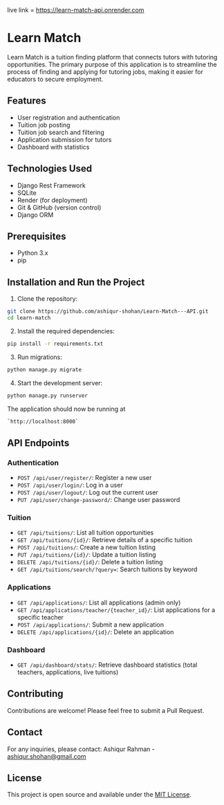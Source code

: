 live link = https://learn-match-api.onrender.com
# Learn Match

Learn Match is a tuition finding platform that connects tutors with tutoring opportunities. The primary purpose of this application is to streamline the process of finding and applying for tutoring jobs, making it easier for educators to secure employment.

## Features

- User registration and authentication
- Tuition job posting
- Tuition job search and filtering
- Application submission for tutors
- Dashboard with statistics

## Technologies Used

- Django Rest Framework
- SQLite
- Render (for deployment)
- Git & GitHub (version control)
- Django ORM

## Prerequisites

- Python 3.x
- pip

## Installation and Run the Project

1. Clone the repository:
```bash
git clone https://github.com/ashiqur-shohan/Learn-Match---API.git
cd learn-match
```

2. Install the required dependencies:
```bash
pip install -r requirements.txt
```
3. Run migrations:
```bash
python manage.py migrate
```
4. Start the development server:
```bash
python manage.py runserver
```

The application should now be running at 
```bash
`http://localhost:8000`
```

## API Endpoints

### Authentication
- `POST /api/user/register/`: Register a new user
- `POST /api/user/login/`: Log in a user
- `POST /api/user/logout/`: Log out the current user
- `PUT /api/user/change-password/`: Change user password

### Tuition
- `GET /api/tuitions/`: List all tuition opportunities
- `GET /api/tuitions/{id}/`: Retrieve details of a specific tuition
- `POST /api/tuitions/`: Create a new tuition listing
- `PUT /api/tuitions/{id}/`: Update a tuition listing
- `DELETE /api/tuitions/{id}/`: Delete a tuition listing
- `GET /api/tuitions/search/?query=`: Search tuitions by keyword

### Applications
- `GET /api/applications/`: List all applications (admin only)
- `GET /api/applications/teacher/{teacher_id}/`: List applications for a specific teacher
- `POST /api/applications/`: Submit a new application
- `DELETE /api/applications/{id}/`: Delete an application

### Dashboard
- `GET /api/dashboard/stats/`: Retrieve dashboard statistics (total teachers, applications, live tuitions)

## Contributing

Contributions are welcome! Please feel free to submit a Pull Request.

## Contact

For any inquiries, please contact:
Ashiqur Rahman - ashiqur.shohan@gmail.com

## License

This project is open source and available under the [MIT License](License.md).